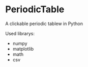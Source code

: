 # PeriodicTable
A clickable periodic tablew in Python

Used librarys: 
- numpy
- matplotlib
- math
- csv
